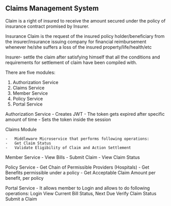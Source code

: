 ## Claims Management System

Claim is a right of insured to receive the amount secured under the policy of insurance contract promised by Insurer.

Insurance Claim is the request of the insured policy holder/beneficiary from the insurer/insurance issuing company for financial reimbursement whenever he/she suffers a loss of the insured property/life/health/etc

Insurer- settle the claim after satisfying himself that all the conditions and requirements for settlement of claim have been compiled with.


There are five modules:
1. Authorization Service
2. Claims Service
3. Member Service
4. Policy Service
5. Portal Service

Authorization Service
    -   Creates JWT
    -   The token gets expired after specific amount of time
    -   Sets the token inside the session
    
Claims Module 

    -   Middleware Microservice that performs following operations: 
    -   Get Claim Status 
    -   Validate Eligibility of Claim and Action Settlement

Member Service
    -  View Bills 
    -  Submit Claim 
    -  View Claim Status

Policy Service
    -   Get Chain of Permissible Providers (Hospitals) 
    -   Get Benefits permissible under a policy 
    -   Get Acceptable Claim Amount per benefit, per policy

Portal Service
    -   It allows member to Login and allows to do following operations: 
              Login 
              View Current Bill Status, Next Due 
              Verify Claim Status 
              Submit a Claim
